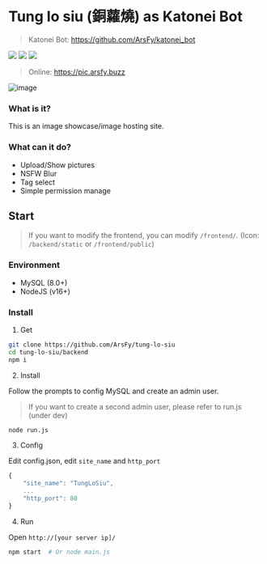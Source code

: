 # Tung lo siu (銅蘿燒) as Katonei Bot

> Katonei Bot: https://github.com/ArsFy/katonei_bot

![](https://img.shields.io/badge/license-MIT-blue)
![](https://img.shields.io/badge/NodeJS-v16-green)
![](https://img.shields.io/badge/PRs-welcome-green)

> Online: https://pic.arsfy.buzz

![image](https://user-images.githubusercontent.com/93700457/187623273-190089d7-a39a-4579-b186-98d7ed202b6b.png)

### What is it?

This is an image showcase/image hosting site.

### What can it do?

- Upload/Show pictures
- NSFW Blur
- Tag select
- Simple permission manage

## Start

> If you want to modify the frontend, you can modify `/frontend/`. (Icon: `/backend/static` or `/frontend/public`)

### Environment

- MySQL (8.0+)
- NodeJS (v16+)

### Install

1. Get
```bash
git clone https://github.com/ArsFy/tung-lo-siu
cd tung-lo-siu/backend
npm i
```

2. Install

Follow the prompts to config MySQL and create an admin user.

> If you want to create a second admin user, please refer to run.js (under dev)

```bash
node run.js
```

3. Config

Edit config.json, edit `site_name` and `http_port`

```js
{
    "site_name": "TungLoSiu",
    ...
    "http_port": 80
}
```

4. Run

Open `http://[your server ip]/`

```bash
npm start  # Or node main.js
```
